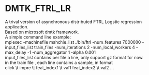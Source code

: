 # DMTK_FTRL_LR
A trival version of asynchronous distributed FTRL Logstic regression application.    
Based on microsoft dmtk framework.  
A simple command line example:  
mpiexec -machinefile mahchie_list ./bin/ftrl -num_features 7000000 -input_files_list train_files -num_iterations 2                -num_local_workers 4 -max_delay -1 -num_aggregator 1 -alpha 0.001    
input_files_list contains per file a line, only support gz format for now.  
in the train file , each line contains a sample, in format  
click \t impre \t feat_index1 \t val1 feat_index2 \t val2 ...  
